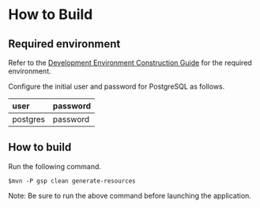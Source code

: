 # How to Build

## Required environment

Refer to the [Development Environment Construction Guide](../../Sample_Project_Development_Guide/PGUT_Phase/Development_environment_construction_guide.md) for the required environment.

Configure the initial user and password for PostgreSQL as follows.

| user     | password|
|:---------|:--------|
| postgres | password|

## How to build

Run the following command.
```
$mvn -P gsp clean generate-resources
```

Note: Be sure to run the above command before launching the application.
